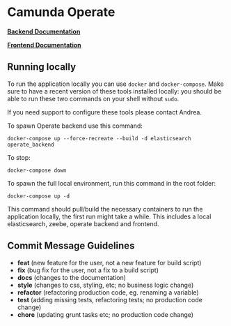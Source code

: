 # Camunda Operate

**[Backend Documentation](./backend)**

**[Frontend Documentation](./client)**

## Running locally

To run the application locally you can use `docker` and `docker-compose`.
Make sure to have a recent version of these tools installed locally: you
should be able to run these two commands on your shell without `sudo`.

If you need support to configure these tools please contact Andrea.

To spawn Operate backend use this command:

```
docker-compose up --force-recreate --build -d elasticsearch operate_backend
```

To stop:

```
docker-compose down
```

To spawn the full local environment, run this command in the root folder:

```
docker-compose up -d
```

This command should pull/build the necessary containers to run the
application locally, the first run might take a while. This includes
a local elasticsearch, zeebe, operate backend and frontend.

## Commit Message Guidelines

* **feat** (new feature for the user, not a new feature for build script)
* **fix** (bug fix for the user, not a fix to a build script)
* **docs** (changes to the documentation)
* **style** (changes to css, styling, etc; no business logic change)
* **refactor** (refactoring production code, eg. renaming a variable)
* **test** (adding missing tests, refactoring tests; no production code change)
* **chore** (updating grunt tasks etc; no production code change)
